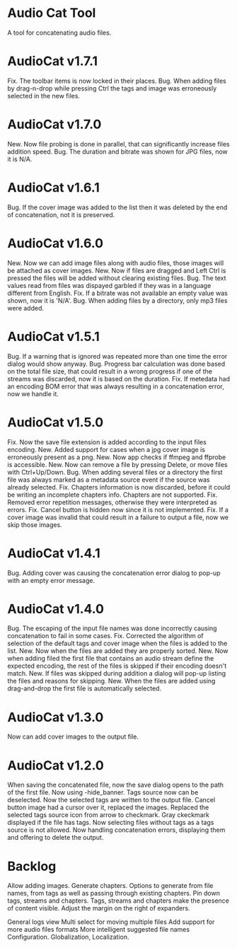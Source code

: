 ﻿# Audio Cat Tool 

A tool for concatenating audio files.

AudioCat v1.7.1
===============
Fix. The toolbar items is now locked in their places.
Bug. When adding files by drag-n-drop while pressing Ctrl the tags and image was erroneously selected in the new files.

AudioCat v1.7.0
===============
New. Now file probing is done in parallel, that can significantly increase files addition speed.
Bug. The duration and bitrate was shown for JPG files, now it is N/A.

AudioCat v1.6.1
===============
Bug. If the cover image was added to the list then it was deleted by the end of concatenation, not it is preserved.

AudioCat v1.6.0
===============
New. Now we can add image files along with audio files, those images will be attached as cover images. 
New. Now if files are dragged and Left Ctrl is pressed the files will be added without clearing existing files.
Bug. The text values read from files was dispayed garbled if they was in a language different from English.
Fix. If a bitrate was not available an empty value was shown, now it is 'N/A'.
Bug. When adding files by a directory, only mp3 files were added.

AudioCat v1.5.1
===============
Bug. If a warning that is ignored was repeated more than one time the error dialog would show anyway.
Bug. Progress bar calculation was done based on the total file size, that could result in a wrong progress if one of the streams was discarded, now it is based on the duration.
Fix. If metedata had an encoding BOM error that was always resulting in a concatenation error, now we handle it.

AudioCat v1.5.0
===============
Fix. Now the save file extension is added according to the input files encoding.
New. Added support for cases when a jpg cover image is erroneously present as a png.
New. Now app checks if ffmpeg and ffprobe is accessible.
New. Now can remove a file by pressing Delete, or move files with Ctrl+Up/Down.
Bug. When adding several files or a directory the first file was always marked as a metadata source event if the source was already selected.
Fix. Chapters information is now discarded, before it could be writing an incomplete chapters info. Chapters are not supported.
Fix. Removed error repetition messages, otherwise they were interpreted as errors.
Fix. Cancel button is hidden now since it is not implemented.
Fix. If a cover image was invalid that could result in a failure to output a file, now we skip those images.

AudioCat v1.4.1
===============
Bug. Adding cover was causing the concatenation error dialog to pop-up with an empty error message.

AudioCat v1.4.0
===============
Bug. The escaping of the input file names was done incorrectly causing concatenation to fail in some cases.
Fix. Corrected the algorithm of selection of the default tags and cover image when the files is added to the list.
New. Now when the files are added they are properly sorted.
New. Now when adding filed the first file that contains an audio stream define the expected encoding, the rest of the files is skipped if their encoding doesn't match.
New. If files was skipped during addition a dialog will pop-up listing the files and reasons for skipping.
New. When the files are added using drag-and-drop the first file is automatically selected.

AudioCat v1.3.0
===============
Now can add cover images to the output file.

AudioCat v1.2.0
===============
When saving the concatenated file, now the save dialog opens to the path of the first file.
Now using -hide_banner.
Tags source now can be deselected.
Now the selected tags are written to the output file.
Cancel button image had a cursor over it, replaced the images.
Replaced the selected tags source icon from arrow to checkmark.
Gray ckeckmark displayed if the file has tags. 
Now selecting files without tags as a tags source is not allowed.
Now handling concatenation errors, displaying them and offering to delete the output.


Backlog
=======

Allow adding images.
Generate chapters. Options to generate from file names, from tags as well as passing through existing chapters.
Pin down tags, streams and chapters.
Tags, streams and chapters make the presence of content visible.
Adjust the margin on the right of expanders.

General logs view
Multi select for moving multiple files
Add support for more audio files formats
More intelligent suggested file names
Configuration.
Globalization, Localization.
